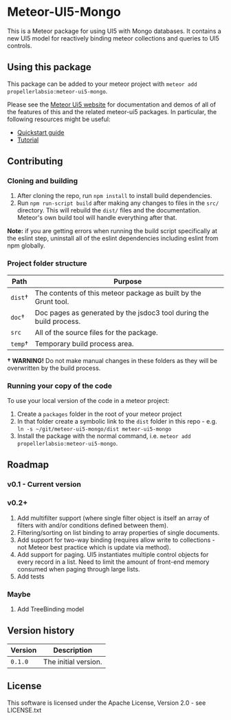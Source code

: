 # Meteor-UI5-Mongo
This is a Meteor package for using UI5 with Mongo databases.  It contains a new UI5 model for reactively binding meteor collections and queries to UI5 controls.  

## Using this package
This package can be added to your meteor project with `meteor add propellerlabsio:meteor-ui5-mongo`.

Please see the [Meteor Ui5 website](http://meteor-ui5.propellerlabs.io) for documentation and demos of all of the features of this and the related meteor-ui5 packages. In particular, the following resources might be useful:
* [Quickstart guide](http://meteor-ui5.propellerlabs.io/#/docs/quickstart)
* [Tutorial](http://meteor-ui5.propellerlabs.io/#/tutorial)

## Contributing

### Cloning and building
1. After cloning the repo, run `npm install` to install build dependencies.
1. Run `npm run-script build` after making any changes to files in the `src/` directory. This will rebuild the `dist/` files and the documentation.  Meteor's own build tool will handle everything after that.

**Note:** if you are getting errors when running the build script specifically at the eslint step, uninstall all of the eslint dependencies including eslint from npm globally.

### Project folder structure
| Path | Purpose |
| ---- | ------- |
| `dist`† | The contents of this meteor package as built by the Grunt tool.   |
| `doc`† | Doc pages as generated by the jsdoc3 tool during the build process. |
| `src` | All of the source files for the package. |
| `temp`† | Temporary build process area. |
 **† WARNING!** Do not make manual changes in these folders as they will be overwritten by the build process.

### Running your copy of the code
To use your local version of the code in a meteor project:
1. Create a `packages` folder in the root of your meteor project
1. In that folder create a symbolic link to the `dist` folder in this repo - e.g. `ln -s ~/git/meteor-ui5-mongo/dist meteor-ui5-mongo`
1. Install the package with the normal command, i.e. `meteor add propellerlabsio:meteor-ui5-mongo`.

## Roadmap

### v0.1 - Current version

### v0.2+

1. Add multifilter support (where single filter object is itself an array of filters with and/or conditions defined between them).
1. Filtering/sorting on list binding to array properties of single documents.
1. Add support for two-way binding (requires allow write to collections - not Meteor best practice which is update via method).
1. Add support for paging.  UI5 instantiates multiple control objects for every record in a list.  Need to limit the amount of front-end memory consumed when paging through large lists.
1. Add tests

### Maybe

1. Add TreeBinding model

## Version history
| Version | Description |
| ---- | ------- |
| `0.1.0` | The initial version. |

## License
This software is licensed under the Apache License, Version 2.0 - see LICENSE.txt
